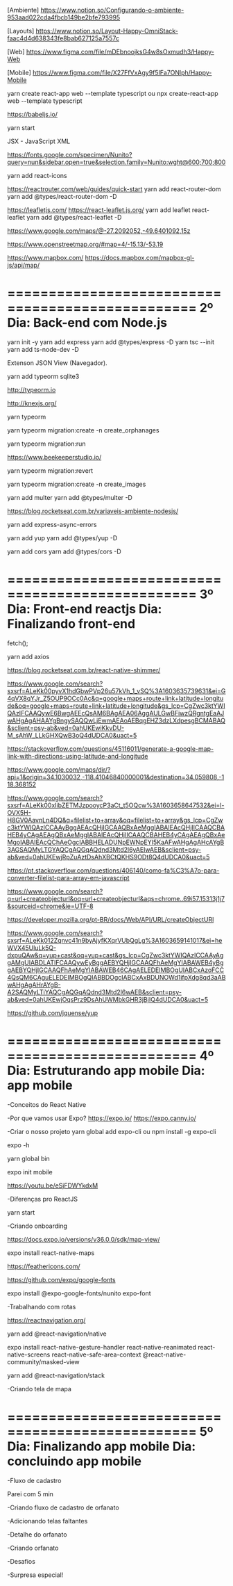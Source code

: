 [Ambiente]
https://www.notion.so/Configurando-o-ambiente-953aad022cda4fbcb149be2bfe793995

[Layouts]
https://www.notion.so/Layout-Happy-OmniStack-faac4d4d638343fe8bab627125a7557c

[Web]
https://www.figma.com/file/mDEbnoojksG4w8sOxmudh3/Happy-Web

[Mobile]
https://www.figma.com/file/X27FfVxAgy9f5IFa7ONlph/Happy-Mobile

yarn create react-app web --template typescript ou npx create-react-app web --template typescript

https://babeljs.io/

yarn start

JSX - JavaScript XML

https://fonts.google.com/specimen/Nunito?query=nun&sidebar.open=true&selection.family=Nunito:wght@600;700;800

yarn add react-icons

https://reactrouter.com/web/guides/quick-start
yarn add react-router-dom
yarn add @types/react-router-dom -D

https://leafletjs.com/
https://react-leaflet.js.org/
yarn add leaflet react-leaflet
yarn add @types/react-leaflet -D

https://www.google.com/maps/@-27.2092052,-49.6401092,15z

https://www.openstreetmap.org/#map=4/-15.13/-53.19

https://www.mapbox.com/
https://docs.mapbox.com/mapbox-gl-js/api/map/

=================================================
2º Dia: Back-end com Node.js
=================================================

yarn init -y
yarn add express
yarn add @types/express -D
yarn tsc --init
yarn add ts-node-dev -D

Extenson JSON View (Navegador).

yarn add typeorm sqlite3

http://typeorm.io

http://knexjs.org/

yarn typeorm

yarn typeorm migration:create -n create_orphanages

yarn typeorm migration:run

https://www.beekeeperstudio.io/

yarn typeorm migration:revert

yarn typeorm migration:create -n create_images

yarn add multer
yarn add @types/multer -D

https://blog.rocketseat.com.br/variaveis-ambiente-nodesjs/

yarn add express-async-errors

yarn add yup
yarn add @types/yup -D

yarn add cors
yarn add @types/cors -D

=================================================
3º Dia: Front-end reactjs
Dia: Finalizando front-end
=================================================

fetch();

yarn add axios

https://blog.rocketseat.com.br/react-native-shimmer/

https://www.google.com/search?sxsrf=ALeKk00pyvX1hdGbwPVp26u57kVh_1_vSQ%3A1603635739631&ei=G4qVX8qYJr_Z5OUP9OCc0Ac&q=google+maps+route+link+latitude+longitude&oq=google+maps+route+link+latitude+longitude&gs_lcp=CgZwc3ktYWIQAzIFCAAQywE6BwgAEEcQsAM6BAgAEA06AggAULGwBFiwzQRgntgEaAJwAHgAgAHAAYgBngySAQQwLjEwmAEAoAEBqgEHZ3dzLXdpesgBCMABAQ&sclient=psy-ab&ved=0ahUKEwiKkvDU-M_sAhW_LLkGHXQwB3oQ4dUDCA0&uact=5

https://stackoverflow.com/questions/45116011/generate-a-google-map-link-with-directions-using-latitude-and-longitude

https://www.google.com/maps/dir/?api=1&origin=34.1030032,-118.41046840000001&destination=34.059808,-118.368152

https://www.google.com/search?sxsrf=ALeKk00xIibZETMJzpooycP3aCt_t5OQcw%3A1603658647532&ei=l-OVX5H-H8GV0AavnLn4DQ&q=filelist+to+array&oq=filelist+to+array&gs_lcp=CgZwc3ktYWIQAzICCAAyBggAEAcQHjIGCAAQBxAeMggIABAIEAcQHjIICAAQCBAHEB4yCAgAEAgQBxAeMggIABAIEAcQHjIICAAQCBAHEB4yCAgAEAgQBxAeMgoIABAIEAcQChAeOgcIABBHELADUNpEWNpEYI5KaAFwAHgAgAHcAYgB3AGSAQMyLTGYAQCgAQGqAQdnd3Mtd2l6yAEIwAEB&sclient=psy-ab&ved=0ahUKEwjRpZuAztDsAhXBCtQKHS9ODt8Q4dUDCA0&uact=5

https://pt.stackoverflow.com/questions/406140/como-fa%C3%A7o-para-converter-filelist-para-array-em-javascript

https://www.google.com/search?q=url+createobjecturl&oq=url+createobjecturl&aqs=chrome..69i57.15313j1j7&sourceid=chrome&ie=UTF-8

https://developer.mozilla.org/pt-BR/docs/Web/API/URL/createObjectURl

https://www.google.com/search?sxsrf=ALeKk012Zqnvc41n9byAjyfKXqrVUbQgLg%3A1603659141017&ei=heWVX45UluLk5Q-dxpuQAw&q=yup+cast&oq=yup+cast&gs_lcp=CgZwc3ktYWIQAzICCAAyAggAMgUIABDLATIFCAAQywEyBggAEBYQHjIGCAAQFhAeMgYIABAWEB4yBggAEBYQHjIGCAAQFhAeMgYIABAWEB46CAgAELEDEIMBOgUIABCxAzoFCC4QsQM6CAguELEDEIMBOgQIABBDOgcIABCxAxBDUNOWd1ifpXdg8qd3aABwAHgAgAHrAYgB-A2SAQMyLTiYAQCgAQGqAQdnd3Mtd2l6wAEB&sclient=psy-ab&ved=0ahUKEwjOqsPrz9DsAhUWMbkGHR3jBjIQ4dUDCA0&uact=5

https://github.com/jquense/yup

=================================================
4º Dia: Estruturando app mobile
Dia: app mobile
=================================================

-Conceitos do React Native

-Por que vamos usar Expo?
https://expo.io/
https://expo.canny.io/

-Criar o nosso projeto
yarn global add expo-cli ou npm install -g expo-cli

expo -h

yarn global bin

expo init mobile

https://youtu.be/eSjFDWYkdxM

-Diferenças pro ReactJS

yarn start

-Criando onboarding

https://docs.expo.io/versions/v36.0.0/sdk/map-view/

expo install react-native-maps

https://feathericons.com/

https://github.com/expo/google-fonts

expo install @expo-google-fonts/nunito expo-font

-Trabalhando com rotas

https://reactnavigation.org/

yarn add @react-navigation/native

expo install react-native-gesture-handler react-native-reanimated react-native-screens react-native-safe-area-context @react-native-community/masked-view

yarn add @react-navigation/stack

-Criando tela de mapa

=================================================
5º Dia: Finalizando app mobile
Dia: concluindo app mobile
=================================================

-Fluxo de cadastro

Parei com 5 min

-Criando fluxo de cadastro de orfanato

-Adicionando telas faltantes

-Detalhe do orfanato

-Criando orfanato

-Desafios

-Surpresa especial!
